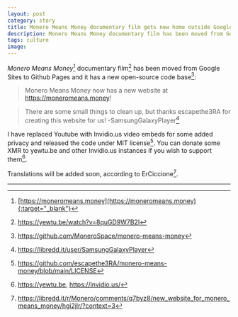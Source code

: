 ```yaml
---
layout: post
category: story
title: Monero Means Money documentary film gets new home outside Google Sites with open-source codebase
description: Monero Means Money documentary film has been moved from Google Sites to Github Pages and has a new open-source code base.
tags: culture
image: 
---
```


*Monero Means Money*[^1] documentary film[^2] has been moved from Google Sites to Github Pages and it has a new open-source code base[^3]:

> Monero Means Money now has a new website at https://moneromeans.money! 

> There are some small things to clean up, but thanks escapethe3RA for creating this website for us! -SamsungGalaxyPlayer[^4]

I have replaced Youtube with Invidio.us video embeds for some added privacy and released the code under MIT license[^5]. You can donate some XMR to yewtu.be and other Invidio.us instances if you wish to support them[^6].

Translations will be added soon, according to ErCiccione[^7].

---

[^1]: [https://moneromeans.money](https://moneromeans.money){:target="_blank"}
[^2]: https://yewtu.be/watch?v=8quGD9W7B2I
[^3]: https://github.com/MoneroSpace/monero-means-money
[^4]: https://libredd.it/user/SamsungGalaxyPlayer
[^5]: https://github.com/escapethe3RA/monero-means-money/blob/main/LICENSE
[^6]: https://yewtu.be, https://invidio.us/
[^7]: https://libredd.it/r/Monero/comments/q7byz8/new_website_for_monero_means_money/hgi2jlr/?context=3
